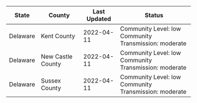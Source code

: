 State | County | Last Updated | Status
--- | --- | --- | --- 
Delaware | Kent County | 2022-04-11 | Community Level: low<br/>Community Transmission: moderate
Delaware | New Castle County | 2022-04-11 | Community Level: low<br/>Community Transmission: moderate
Delaware | Sussex County | 2022-04-11 | Community Level: low<br/>Community Transmission: moderate

